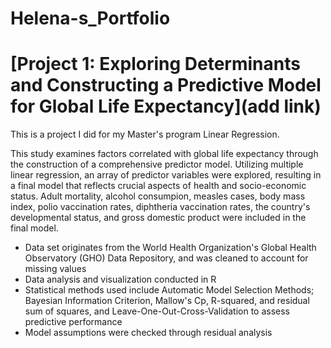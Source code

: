 # Helena-s_Portfolio

# [Project 1: Exploring Determinants and Constructing a Predictive Model for Global Life Expectancy](add link)

This is a project I did for my Master's program Linear Regression.

This study examines factors correlated with global life expectancy through the construction of a comprehensive predictor model. Utilizing multiple linear regression, an array of predictor variables were explored, resulting in a final model that reflects crucial aspects of health and socio-economic status. Adult mortality, alcohol consumpion, measles cases, body mass index, polio vaccination rates, diphtheria vaccination rates, the country's developmental status, and gross domestic product were included in the final model. 

* Data set originates from the World Health Organization's Global Health Observatory (GHO) Data Repository, and was cleaned to account for missing values
* Data analysis and visualization conducted in R
* Statistical methods used include Automatic Model Selection Methods; Bayesian Information Criterion, Mallow's Cp, R-squared, and residual sum of squares, and Leave-One-Out-Cross-Validation to assess predictive performance
* Model assumptions were checked through residual analysis

